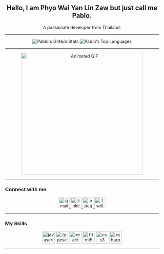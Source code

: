 <div align="center">
  <h2>Hello, I am Phyo Wai Yan Lin Zaw but just call me Pablo.</h2>
  <p>A passionate developer from Thailand.</p>
</div>

---

<div align="center">
  <img src="https://github-readme-stats.vercel.app/api?username=6731503083-pablo&hide_title=false&hide_rank=false&show_icons=true&include_all_commits=true&count_private=true&disable_animations=false&theme=dracula&locale=en&hide_border=false" alt="Pablo's GitHub Stats" />
  <img src="https://github-readme-stats.vercel.app/api/top-langs?username=6731503083-pablo&locale=en&hide_title=false&layout=compact&card_width=320&langs_count=5&theme=dracula&hide_border=false" alt="Pablo's Top Languages" />
</div>

---

<div align="center">
  <img src="https://i.giphy.com/media/v1.Y2lkPTc5MGI3NjExNGdodnQ1dXFqbjliOG51ZDlsMDR1NDhjbmtkZzFkNnVpbmU3YTAwZCZlcD12MV9pbnRlcm5hbF9naWZfYnlfaWQmY3Q9Zw/mCmc21BKYUuC2A6p8H/giphy.gif" width="400" alt="Animated GIF" />
</div>

---

### Connect with me

<p align="center">
  <a href="mailto:6731503083@lamduan.mfu.ac.th" target="_blank">
    <img src="https://img.shields.io/static/v1?message=Gmail&logo=gmail&label=&color=D14836&logoColor=white&labelColor=&style=flat" height="35" alt="gmail logo" />
  </a>
  <a href="#" target="_blank">
    <img src="https://img.shields.io/static/v1?message=LinkedIn&logo=linkedin&label=&color=0077B5&logoColor=white&labelColor=&style=flat" height="35" alt="linkedin logo" />
  </a>
  <a href="#" target="_blank">
    <img src="https://img.shields.io/static/v1?message=Instagram&logo=instagram&label=&color=E4405F&logoColor=white&labelColor=&style=flat" height="35" alt="instagram logo" />
  </a>
  <a href="#" target="_blank">
    <img src="https://img.shields.io/static/v1?message=Twitter&logo=twitter&label=&color=1DA1F2&logoColor=white&labelColor=&style=flat" height="35" alt="twitter logo" />
  </a>
</p>

---

### My Skills

<p align="center">
  <img src="https://cdn.jsdelivr.net/gh/devicons/devicon/icons/javascript/javascript-original.svg" height="40" alt="javascript logo" />
  <img src="https://cdn.jsdelivr.net/gh/devicons/devicon/icons/typescript/typescript-original.svg" height="40" alt="typescript logo" />
  <img src="https://cdn.jsdelivr.net/gh/devicons/devicon/icons/react/react-original.svg" height="40" alt="react logo" />
  <img src="https://cdn.jsdelivr.net/gh/devicons/devicon/icons/html5/html5-original.svg" height="40" alt="html5 logo" />
  <img src="https://cdn.jsdelivr.net/gh/devicons/devicon/icons/css3/css3-original.svg" height="40" alt="css3 logo" />
  <img src="https://cdn.jsdelivr.net/gh/devicons/devicon/icons/csharp/csharp-original.svg" height="40" alt="csharp logo" />
</p>

---
